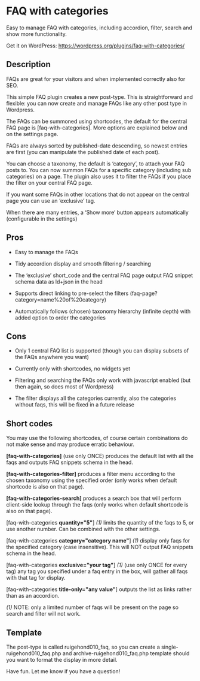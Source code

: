 # FAQ with categories
Easy to manage FAQ with categories, including accordion, filter, search and show more functionality.

Get it on WordPress: <https://wordpress.org/plugins/faq-with-categories/>

## Description

FAQs are great for your visitors and when implemented correctly also for SEO.

This simple FAQ plugin creates a new post-type. This is straightforward and flexible: you can now create and manage FAQs like any other post type in Wordpress.

The FAQs can be summoned using shortcodes, the default for the central FAQ page is [faq-with-categories]. More options are explained below and on the settings page.

FAQs are always sorted by published-date descending, so newest entries are first (you can manipulate the published date of each post).

You can choose a taxonomy, the default is ‘category’, to attach your FAQ posts to. You can now summon FAQs for a specific category (including sub categories) on a page. The plugin also uses it to filter the FAQs if you place the filter on your central FAQ page.

If you want some FAQs in other locations that do not appear on the central page you can use an ‘exclusive’ tag.

When there are many entries, a ‘Show more’ button appears automatically (configurable in the settings)

## Pros

- Easy to manage the FAQs

- Tidy accordion display and smooth filtering / searching

- The ‘exclusive’ short_code and the central FAQ page output FAQ snippet schema data as ld+json in the head

- Supports direct linking to pre-select the filters (faq-page?category=name%20of%20category)

- Automatically follows (chosen) taxonomy hierarchy (infinite depth) with added option to order the categories

## Cons

- Only 1 central FAQ list is supported (though you can display subsets of the FAQs anywhere you want)

- Currently only with shortcodes, no widgets yet

- Filtering and searching the FAQs only work with javascript enabled (but then again, so does most of Wordpress)

- The filter displays all the categories currently, also the categories without faqs, this will be fixed in a future release

## Short codes

You may use the following shortcodes, of course certain combinations do not make sense and may produce erratic behaviour.

**[faq-with-categories]** (use only ONCE) produces the default list with all the faqs and outputs FAQ snippets schema in the head.

**[faq-with-categories-filter]** produces a filter menu according to the chosen taxonomy using the specified order (only works when default shortcode is also on that page).

**[faq-with-categories-search]** produces a search box that will perform client-side lookup through the faqs (only works when default shortcode is also on that page).

[faq-with-categories **quantity="5"**] *(1)* limits the quantity of the faqs to 5, or use another number. Can be combined with the other settings.

[faq-with-categories **category="category name"**] *(1)* display only faqs for the specified category (case insensitive). This will NOT output FAQ snippets schema in the head.

[faq-with-categories **exclusive="your tag"**] *(1)* (use only ONCE for every tag) any tag you specified under a faq entry in the box, will gather all faqs with that tag for display.

[faq-with-categories **title-only="any value"**] outputs the list as links rather than as an accordion.

*(1)* NOTE: only a limited number of faqs will be present on the page so search and filter will not work.

## Template

The post-type is called ruigehond010_faq, so you can create a single-ruigehond010_faq.php and archive-ruigehond010_faq.php template should you want to format the display in more detail.

Have fun. Let me know if you have a question!
